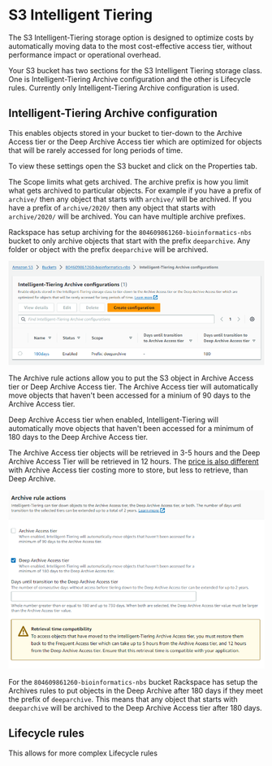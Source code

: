 # S3 Intelligent Tiering 

The S3 Intelligent-Tiering storage option is designed to optimize costs by automatically moving data to the most cost-effective access tier, without performance impact or operational overhead.

Your S3 bucket has two sections for the S3 Intelligent Tiering storage class.  One is Intelligent-Tiering Archive configuration and the other is Lifecycle rules.  Currently only Intelligent-Tiering Archive configuration is used.  


## Intelligent-Tiering Archive configuration

This enables objects stored in your bucket to tier-down to the Archive Access tier or the Deep Archive Access tier which are optimized for objects that will be rarely accessed for long periods of time.

To view these settings open the S3 bucket and click on the Properties tab.  

The Scope limits what gets archived.  The archive prefix is how you limit what gets archived to particular objects.  For example if you have a prefix of `archive/` then any object that starts with `archive/` will be archived.  If you have a prefix of `archive/2020/` then any object that starts with `archive/2020/` will be archived.  You can have multiple archive prefixes.

Rackspace has setup archiving for the `804609861260-bioinformatics-nbs` bucket to only archive objects that start with the prefix `deeparchive`.  Any folder or object with the prefix `deeparchive` will be archived.  


![archive prefix](images/archive-prefix.png)

The Archive rule actions allow you to put the S3 object in Archive Access tier or Deep Archive Access tier.  The Archive Access tier will automatically move objects that haven't been accessed for a minium of 90 days to the Archive Access tier. 

Deep Archive Access tier when enabled, Intelligent-Tiering will automatically move objects that haven't been accessed for a minimum of 180 days to the Deep Archive Access tier.  

The Archive Access tier objects will be retrieved in 3-5 hours and the Deep Archive Access Tier will be retrieved in 12 hours.  The [price is also different](https://aws.amazon.com/s3/pricing/#Intelligent-Tiering_pricing) with Archive Access tier costing more to store, but less to retrieve, than Deep Archive.

![archive rules](images/archive-rules.png)

For the `804609861260-bioinformatics-nbs` bucket Rackspace has setup the Archives rules to put objects in the Deep Archive after 180 days if they meet the prefix of `deeparchive`.  This means that any object that starts with `deeparchive` will be archived to the Deep Archive Access tier after 180 days.  

## Lifecycle rules

This allows for more complex Lifecycle rules